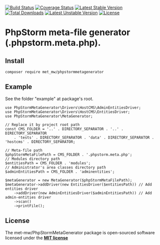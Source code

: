 [![Build Status](https://travis-ci.org/met-mw/PhpStormMetaGenerator.svg?branch=master)](https://travis-ci.org/met-mw/PhpStormMetaGenerator)
[![Coverage Status](https://coveralls.io/repos/github/met-mw/PhpStormMetaGenerator/badge.svg?branch=master)](https://coveralls.io/github/met-mw/PhpStormMetaGenerator?branch=master)
[![Latest Stable Version](https://poser.pugx.org/met_mw/phpstormmetagenerator/v/stable)](https://packagist.org/packages/met_mw/phpstormmetagenerator)
[![Total Downloads](https://poser.pugx.org/met_mw/phpstormmetagenerator/downloads)](https://packagist.org/packages/met_mw/phpstormmetagenerator)
[![Latest Unstable Version](https://poser.pugx.org/met_mw/phpstormmetagenerator/v/unstable)](https://packagist.org/packages/met_mw/phpstormmetagenerator)
[![License](https://poser.pugx.org/met_mw/phpstormmetagenerator/license)](https://packagist.org/packages/met_mw/phpstormmetagenerator)
# PhpStorm meta-file generator (.phpstorm.meta.php).

## Install
```
composer require met_mw/phpstormmetagenerator
```

## Example
See the folder "example" at package's root.

```
use PhpStormMetaGenerator\Drivers\HostCMS\AdminEntitiesDriver;
use PhpStormMetaGenerator\Drivers\HostCMS\EntitiesDriver;
use PhpStormMetaGenerator\MetaGenerator;

// Replace it by project root path
const CMS_FOLDER = '..' . DIRECTORY_SEPARATOR . '..' . DIRECTORY_SEPARATOR
    . 'tests' . DIRECTORY_SEPARATOR . 'data' . DIRECTORY_SEPARATOR . 'hostcms' . DIRECTORY_SEPARATOR;

// Meta-file path
$phpStormMetaFilePath = CMS_FOLDER . '.phpstorm.meta.php';
// Modules directory path
$entitiesPath = CMS_FOLDER . 'modules';
// Administrator's area classes directory path
$adminEntitiesPath = CMS_FOLDER . 'adminentities';

$metaGenerator = new MetaGenerator($phpStormMetaFilePath);
$metaGenerator->addDriver(new EntitiesDriver($entitiesPath)) // Add entities driver
    ->addDriver(new AdminEntitiesDriver($adminEntitiesPath)) // Add admin-entities driver
    ->scan()
    ->printFile();
```

## License
The met-mw/PhpStormMetaGenerator package is open-sourced software licensed under the **[MIT license](https://opensource.org/licenses/MIT)**
